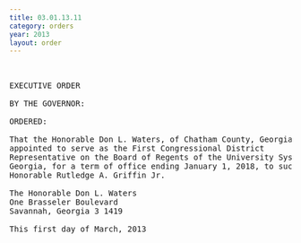 ```yaml
---
title: 03.01.13.11
category: orders
year: 2013
layout: order
---
```


<pre> 

EXECUTIVE ORDER

BY THE GOVERNOR:

ORDERED:

That the Honorable Don L. Waters, of Chatham County, Georgia, is
appointed to serve as the First Congressional District
Representative on the Board of Regents of the University System of
Georgia, for a term of office ending January 1, 2018, to succeed the
Honorable Rutledge A. Griffin Jr.

The Honorable Don L. Waters
One Brasseler Boulevard
Savannah, Georgia 3 1419

This first day of March, 2013

 

</pre>
